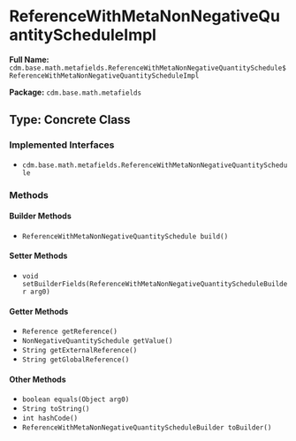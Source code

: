 # ReferenceWithMetaNonNegativeQuantityScheduleImpl

**Full Name:** `cdm.base.math.metafields.ReferenceWithMetaNonNegativeQuantitySchedule$ReferenceWithMetaNonNegativeQuantityScheduleImpl`

**Package:** `cdm.base.math.metafields`

## Type: Concrete Class

### Implemented Interfaces

- `cdm.base.math.metafields.ReferenceWithMetaNonNegativeQuantitySchedule`

### Methods

#### Builder Methods

- `ReferenceWithMetaNonNegativeQuantitySchedule build()`

#### Setter Methods

- `void setBuilderFields(ReferenceWithMetaNonNegativeQuantityScheduleBuilder arg0)`

#### Getter Methods

- `Reference getReference()`
- `NonNegativeQuantitySchedule getValue()`
- `String getExternalReference()`
- `String getGlobalReference()`

#### Other Methods

- `boolean equals(Object arg0)`
- `String toString()`
- `int hashCode()`
- `ReferenceWithMetaNonNegativeQuantityScheduleBuilder toBuilder()`


